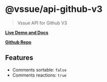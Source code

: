 # @vssue/api-github-v3

> Vssue API for Github V3

[__Live Demo and Docs__](https://vssue.js.org)

[__Github Repo__](https://github.com/meteorlxy/vssue)

## Features

- Comments sortable: `false`
- Comments reactions: `true`
